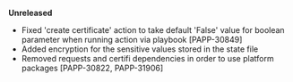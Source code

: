 **Unreleased**
* Fixed 'create certificate' action to take default 'False' value for boolean parameter when running action via playbook [PAPP-30849]
* Added encryption for the sensitive values stored in the state file
* Removed requests and certifi dependencies in order to use platform packages [PAPP-30822, PAPP-31906]
